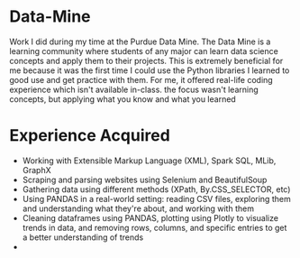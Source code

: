 # Data-Mine
Work I did during my time at the Purdue Data Mine. The Data Mine is a learning community where students of any major can learn data science concepts and apply them to their projects. This is extremely beneficial for me because it was the first time I could use the Python libraries I learned to good use and get practice with them. For me, it offered real-life coding experience which isn't available in-class. the focus wasn't learning concepts, but applying what you know and what you learned

# Experience Acquired
+ Working with Extensible Markup Language (XML), Spark SQL, MLib, GraphX
+ Scraping and parsing websites using Selenium and BeautifulSoup
+ Gathering data using different methods (XPath, By.CSS_SELECTOR, etc)
+ Using PANDAS in a real-world setting: reading CSV files, exploring them and understanding what they're about, and working with them
+ Cleaning dataframes using PANDAS, plotting using Plotly to visualize trends in data, and removing rows, columns, and specific entries to get a better understanding of trends
+ 
